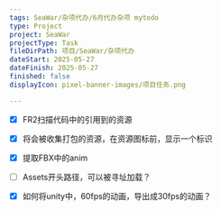 ```yaml
---
tags: SeaWar/杂项代办/6月代办杂项 mytodo
type: Project
project: SeaWar
projectType: Task
fileDirPath: 项目/SeaWar/杂项代办
dateStart: 2025-05-27
dateFinish: 2025-05-27
finished: false
displayIcon: pixel-banner-images/项目任务.png

---
```

- [x] FR2扫描代码中的引用到的资源
- [x] 将会被收集打包的资源，在资源图标前，显示一个标识
- [x] 提取FBX中的anim
- [ ] Assets开头路径，可以被寻址加载？
- [x] 如何将unity中，60fps的动画，导出成30fps的动画？



